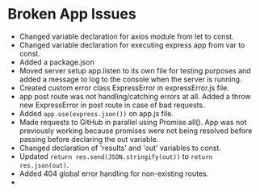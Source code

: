 # Broken App Issues

* Changed variable declaration for axios module from let to const.
* Changed variable declaration for executing express app from var to const.
* Added a package.json
* Moved server setup app.listen to its own file for testing purposes and added a message to log to the console when the server is running.
* Created custom error class ExpressError in expressError.js file. 
* app post route was not handling/catching errors at all. Added a throw new ExpressError in post route in case of bad requests.
* Added ```app.use(express.json())``` on app.js file.
* Made requests to GitHub in parallel using Promise.all(). App was not previously working because promises were not being resolved before passing before declaring the out variable.
* Changed declaration of 'results' and 'out' variables to const.
* Updated ``` return res.send(JSON.stringify(out)) ``` to ```return res.json(out)```.
* Added 404 global error handling for non-existing routes.
* 